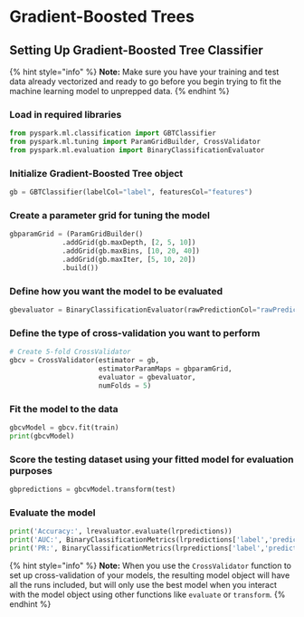# Gradient-Boosted Trees

## Setting Up Gradient-Boosted Tree Classifier

{% hint style="info" %}
**Note:** Make sure you have your training and test data already vectorized and ready to go before you begin trying to fit the machine learning model to unprepped data.
{% endhint %}

### Load in required libraries

```python
from pyspark.ml.classification import GBTClassifier
from pyspark.ml.tuning import ParamGridBuilder, CrossValidator
from pyspark.ml.evaluation import BinaryClassificationEvaluator
```

### Initialize Gradient-Boosted Tree object

```python
gb = GBTClassifier(labelCol="label", featuresCol="features")
```

### Create a parameter grid for tuning the model

```python
gbparamGrid = (ParamGridBuilder()
             .addGrid(gb.maxDepth, [2, 5, 10])
             .addGrid(gb.maxBins, [10, 20, 40])
             .addGrid(gb.maxIter, [5, 10, 20])
             .build())
```

### Define how you want the model to be evaluated

```python
gbevaluator = BinaryClassificationEvaluator(rawPredictionCol="rawPrediction")
```

### Define the type of cross-validation you want to perform

```python
# Create 5-fold CrossValidator
gbcv = CrossValidator(estimator = gb,
                      estimatorParamMaps = gbparamGrid,
                      evaluator = gbevaluator,
                      numFolds = 5)
```

### Fit the model to the data

```python
gbcvModel = gbcv.fit(train)
print(gbcvModel)
```

### Score the testing dataset using your fitted model for evaluation purposes

```python
gbpredictions = gbcvModel.transform(test)
```

### Evaluate the model

```python
print('Accuracy:', lrevaluator.evaluate(lrpredictions))
print('AUC:', BinaryClassificationMetrics(lrpredictions['label','prediction'].rdd).areaUnderROC)
print('PR:', BinaryClassificationMetrics(lrpredictions['label','prediction'].rdd).areaUnderPR)
```

{% hint style="info" %}
**Note:** When you use the `CrossValidator` function to set up cross-validation of your models, the resulting model object will have all the runs included, but will only use the best model when you interact with the model object using other functions like `evaluate` or `transform`.
{% endhint %}

